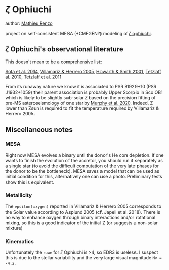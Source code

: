 # $\zeta$ Ophiuchi

author: [Mathieu Renzo](mailto:mrenzo@flatironinstitute.org)

project on self-consistent MESA (+CMFGEN?) modeling of [$\zeta$ ophiuchi](http://simbad.u-strasbg.fr/simbad/sim-id?Ident=zeta+ophiuchi&NbIdent=1&Radius=2&Radius.unit=arcmin&submit=submit+id).

## $\zeta$ Ophiuchi's observational literature

This doesn't mean to be a comprehensive list:

[Sota et al. 2014](https://ui.adsabs.harvard.edu/abs/2014ApJS..211...10S/abstract),
[Villamariz & Herrero 2005](https://www.aanda.org/articles/aa/pdf/2005/40/aa2848-05.p),
[Howarth & Smith 2001](https://ui.adsabs.harvard.edu/abs/2001MNRAS.327..353H/abstract),
[Tetzlaff al. 2010](https://ui.adsabs.harvard.edu/abs/2010MNRAS.402.2369T/abstract),
[Tetzlaff et al. 2011](https://ui.adsabs.harvard.edu/abs/2011MNRAS.410..190T/abstract)

From its runaway nature we know it is associated to PSR B1929+10 (PSR
J1932+1059) their parent association is probably Upper Scorpio in Sco
OB1 which is likely to be slightly sub-solar Z based on the precision
fitting of pre-MS asteroseismology of one star by [Murphy et al. 2020](https://ui.adsabs.harvard.edu/abs/2020arXiv201111821M/abstract).
Indeed, Z lower than Zsun is required to fit the temperature required
by Villamariz & Herrero 2005.

## Miscellaneous notes

### MESA

Right now MESA evolves a binary until the donor's He core depletion.
If one wants to finish the evolution of the accretor, you should run
it separately as a single star (to avoid the difficult computation of
the very late phases for the donor to be the bottleneck). MESA saves a
model that can be used as initial condition for this, alternatively
one can use a photo. Preliminary tests show this is equivalent.

### Metallicity

The `epsilon(oxygen)` reported in Villamariz & Herrero 2005
corresponds to the Solar value according to Asplund 2005 (cf. Japeli
et al. 2018). There is no way to enhance oxygen through binary
interactions and/or rotational mixing, so this is a good indicator of
the initial Z (or suggests a non-solar mixture)

### Kinematics

Unfortunately the `ruwe` for $\zeta$ Ophiuchi is >4, so EDR3 is
useless. I suspect this is due to the stellar variability and the very
large visual magnitude `Mv = -4.2`.


